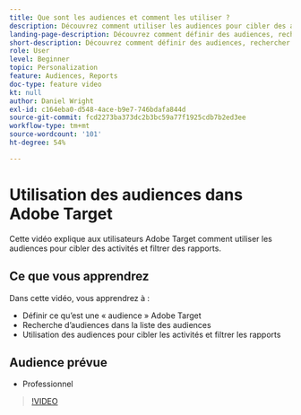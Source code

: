 ```yaml
---
title: Que sont les audiences et comment les utiliser ?
description: Découvrez comment utiliser les audiences pour cibler des activités et filtrer des rapports.
landing-page-description: Découvrez comment définir des audiences, rechercher des audiences, cibler des activités et filtrer des rapports.
short-description: Découvrez comment définir des audiences, rechercher des audiences, cibler des activités et filtrer des rapports.
role: User
level: Beginner
topic: Personalization
feature: Audiences, Reports
doc-type: feature video
kt: null
author: Daniel Wright
exl-id: c164eba0-d548-4ace-b9e7-746bdafa844d
source-git-commit: fcd2273ba373dc2b3bc59a77f1925cdb7b2ed3ee
workflow-type: tm+mt
source-wordcount: '101'
ht-degree: 54%

---
```


# Utilisation des audiences dans Adobe Target

Cette vidéo explique aux utilisateurs Adobe Target comment utiliser les audiences pour cibler des activités et filtrer des rapports.

## Ce que vous apprendrez

Dans cette vidéo, vous apprendrez à :

* Définir ce qu’est une « audience » Adobe Target
* Recherche d’audiences dans la liste des audiences
* Utilisation des audiences pour cibler les activités et filtrer les rapports

## Audience prévue

* Professionnel

>[!VIDEO](https://video.tv.adobe.com/v/30143/?quality=12&captions=fre_fr)
